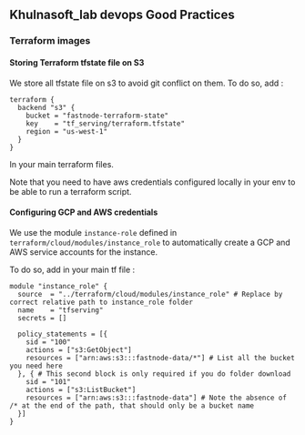 ## Khulnasoft_lab devops Good Practices

### Terraform images

#### Storing Terraform tfstate file on S3

We store all tfstate file on s3 to avoid git conflict on them. To do so, add : 
```
terraform {
  backend "s3" {
    bucket = "fastnode-terraform-state"
    key    = "tf_serving/terraform.tfstate"
    region = "us-west-1"
  }
}
```

In your main terraform files.

Note that you need to have aws credentials configured locally in your env to be able to run a terraform script. 

#### Configuring GCP and AWS credentials

We use the module `instance-role` defined in `terraform/cloud/modules/instance_role` to automatically create a GCP and AWS service accounts for the instance. 

To do so, add in your main tf file : 
```
module "instance_role" {
  source  = "../terraform/cloud/modules/instance_role" # Replace by correct relative path to instance_role folder
  name    = "tfserving"
  secrets = []

  policy_statements = [{
    sid = "100"
    actions = ["s3:GetObject"]
    resources = ["arn:aws:s3:::fastnode-data/*"] # List all the bucket you need here
  }, { # This second block is only required if you do folder download
    sid = "101" 
    actions = ["s3:ListBucket"]
    resources = ["arn:aws:s3:::fastnode-data"] # Note the absence of /* at the end of the path, that should only be a bucket name
  }]
}
``` 
